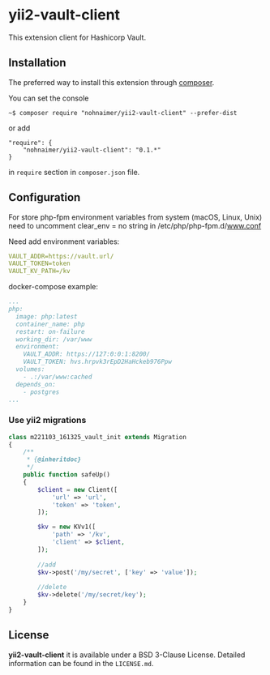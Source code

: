 yii2-vault-client
==========================

This extension client for Hashicorp Vault.

## Installation

The preferred way to install this extension through [composer](http://getcomposer.org/download/).

You can set the console

```
~$ composer require "nohnaimer/yii2-vault-client" --prefer-dist
```

or add

```
"require": {
    "nohnaimer/yii2-vault-client": "0.1.*"
}
```

in ```require``` section in `composer.json` file.

## Configuration

For store php-fpm environment variables from system (macOS, Linux, Unix) need to uncomment clear_env = no string in /etc/php/php-fpm.d/www.conf 

Need add environment variables:
```yaml
VAULT_ADDR=https://vault.url/
VAULT_TOKEN=token
VAULT_KV_PATH=/kv
```

docker-compose example:
```yaml
...
php:
  image: php:latest
  container_name: php
  restart: on-failure
  working_dir: /var/www
  environment:
    VAULT_ADDR: https://127:0:0:1:8200/
    VAULT_TOKEN: hvs.hrpvk3rEpD2HaHckeb976Ppw
  volumes:
    - .:/var/www:cached
  depends_on:
    - postgres
...
```

### Use yii2 migrations

```php
class m221103_161325_vault_init extends Migration
{
    /**
     * {@inheritdoc}
     */
    public function safeUp()
    {
        $client = new Client([
            'url' => 'url',
            'token' => 'token',
        ]);

        $kv = new KVv1([
            'path' => '/kv',
            'client' => $client,
        ]);
        
        //add
        $kv->post('/my/secret', ['key' => 'value']);
        
        //delete
        $kv->delete('/my/secret/key');
    }
}
```

## License

**yii2-vault-client** it is available under a BSD 3-Clause License. Detailed information can be found in the `LICENSE.md`.
